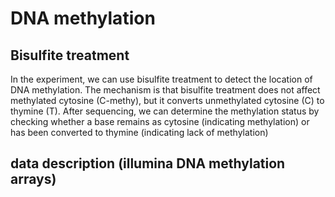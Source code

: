 # DNA methylation
## Bisulfite treatment 
In the experiment, we can use bisulfite treatment to detect the location of DNA methylation. The mechanism is that bisulfite treatment does not affect methylated cytosine (C-methy), but it converts unmethylated cytosine (C) to thymine (T). After sequencing, we can determine the methylation status by checking whether a base remains as cytosine (indicating methylation) or has been converted to thymine (indicating lack of methylation)

## data description (illumina DNA methylation arrays)
